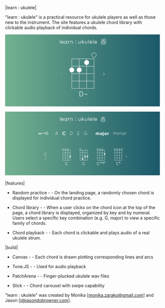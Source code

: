 |learn : ukulele|

"learn : ukulele" is a practical resource for ukulele players as well as those new to the instrument. The site features a ukulele chord library with clickable audio playback of individual chords.



![Alt text](images/random-practice.png?raw=true)

![Alt text](images/chord-library.png?raw=true)



|features|

- Random practice - - On the landing page, a randomly chosen chord is displayed for individual chord practice.

- Chord library - - When a user clicks on the chord icon at the top of the page, a chord library is displayed, organized by key and by numeral. Users select a specific key combination (e.g. G, major) to view a specific family of chords.

- Chord playback - - Each chord is clickable and plays audio of a real ukulele strum.


|build|

- Canvas - - Each chord is drawn plotting corresponding lines and arcs

- Tone.JS - - Used for audio playback

- PatchArena - - Finger-plucked ukulele wav files

- Slick - - Chord carousel with swipe capability



"learn : ukulele" was created by Monika [monika.zarako@gmail.com] and Jason [j@jasondobrowner.com].
